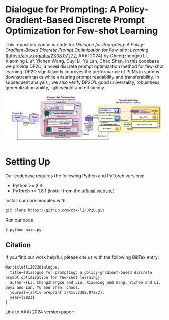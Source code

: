 # Dialogue for Prompting: A Policy-Gradient-Based Discrete Prompt Optimization for Few-shot Learning

This repository contains code for *Dialogue for Prompting: A Policy-Gradient-Based Discrete Prompt Optimization for Few-shot Learning* (https://arxiv.org/abs/2308.07272, AAAI 2024) by Chengzhengxu Li, Xiaoming Liu*, Yichen Wang, Duyi Li, Yu Lan, Chao Shen. In this codebase we provide DP2O, a novel discrete prompt optimization method for few-shot learning. DP2O significantly improves the performance of PLMs in various downstream tasks while ensuring prompt readability and transferability. In subsequent analysis , we also verify DP2O’s good universality, robustness, generalization ability, lightweight and efficiency.
![](figure.png)

# Setting Up

Our codebase requires the following Python and PyTorch versions: 
* Python >= 3.8
* PyTorch >= 1.8.1 (install from the [official website](https://pytorch.org/get-started/locally/))

Install our core modules with
```
git clone https://github.com/czx-li/DP2O.git
```
Run our code
```
$ python main.py
```
## Citation

If you find our work helpful, please cite us with the following BibTex entry:

```
@article{li2023dialogue,
  title={Dialogue for prompting: a policy-gradient-based discrete prompt optimization for few-shot learning},
  author={Li, Chengzhengxu and Liu, Xiaoming and Wang, Yichen and Li, Duyi and Lan, Yu and Shen, Chao},
  journal={arXiv preprint arXiv:2308.07272},
  year={2023}
}
```

Link to AAAI 2024 version paper:  
